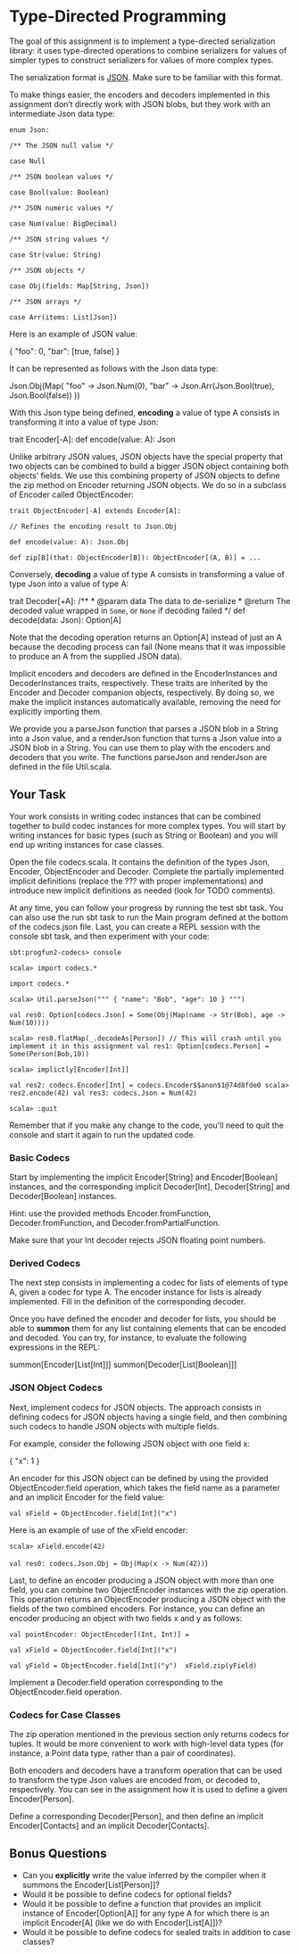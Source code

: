 # Type-Directed Programming

The goal of this assignment is to implement a type-directed serialization library: it uses type-directed operations to combine serializers for values of simpler types to construct serializers for values of more complex types.

The serialization format is [JSON](https://www.json.org/). Make sure to be familiar with this format.

To make things easier, the encoders and decoders implemented in this assignment don’t directly work with JSON blobs, but they work with an intermediate Json data type:

`enum Json:`

  `/** The JSON null value */`  

`case Null` 

 `/** JSON boolean values */` 

 `case Bool(value: Boolean)` 

 `/** JSON numeric values */`  

`case Num(value: BigDecimal)` 

 `/** JSON string values */`  

`case Str(value: String)` 

`/** JSON objects */`  

`case Obj(fields: Map[String, Json])`

 `/** JSON arrays */` 

 `case Arr(items: List[Json])`

Here is an example of JSON value:

{  "foo": 0,  "bar": [true, false] }

It can be represented as follows with the Json data type:

Json.Obj(Map(  "foo" -> Json.Num(0),  "bar" -> Json.Arr(Json.Bool(true), Json.Bool(false)) ))

With this Json type being defined, **encoding** a value of type A consists in transforming it into a value of type Json:

trait Encoder[-A]:  def encode(value: A): Json

Unlike arbitrary JSON values, JSON objects have the special property that two objects can be combined to build a bigger JSON object containing both objects’ fields. We use this combining property of JSON objects to define the zip method on Encoder returning JSON objects. We do so in a subclass of Encoder called ObjectEncoder:

`trait ObjectEncoder[-A] extends Encoder[A]:` 

 `// Refines the encoding result to Json.Obj` 

 `def encode(value: A): Json.Obj`   

`def zip[B](that: ObjectEncoder[B]): ObjectEncoder[(A, B)] = ...`

Conversely, **decoding** a value of type A consists in transforming a value of type Json into a value of type A:

trait Decoder[+A]:  /**    * @param data The data to de-serialize    * @return The decoded value wrapped in `Some`, or `None` if decoding failed    */  def decode(data: Json): Option[A]

Note that the decoding operation returns an Option[A] instead of just an A because the decoding process can fail (None means that it was impossible to produce an A from the supplied JSON data).

Implicit encoders and decoders are defined in the EncoderInstances and DecoderInstances traits, respectively. These traits are inherited by the Encoder and Decoder companion objects, respectively. By doing so, we make the implicit instances automatically available, removing the need for explicitly importing them.

We provide you a parseJson function that parses a JSON blob in a String into a Json value, and a renderJson function that turns a Json value into a JSON blob in a String. You can use them to play with the encoders and decoders that you write. The functions parseJson and renderJson are defined in the file Util.scala.

## Your Task

Your work consists in writing codec instances that can be combined together to build codec instances for more complex types. You will start by writing instances for basic types (such as String or Boolean) and you will end up writing instances for case classes.

Open the file codecs.scala. It contains the definition of the types Json, Encoder, ObjectEncoder and Decoder. Complete the partially implemented implicit definitions (replace the ??? with proper implementations) and introduce new implicit definitions as needed (look for TODO comments).

At any time, you can follow your progress by running the test sbt task. You can also use the run sbt task to run the Main program defined at the bottom of the codecs.json file. Last, you can create a REPL session with the console sbt task, and then experiment with your code:

`sbt:progfun2-codecs> console `

`scala> import codecs.* `

`import codecs.* `

`scala> Util.parseJson(""" { "name": "Bob", "age": 10 } """)`

` val res0: Option[codecs.Json] = Some(Obj(Map(name -> Str(Bob), age -> Num(10)))) ` 

`scala> res0.flatMap(_.decodeAs[Person]) // This will crash until you implement it in this assignment val res1: Option[codecs.Person] = Some(Person(Bob,10)) `

`scala> implictly[Encoder[Int]] `

 `val res2: codecs.Encoder[Int] = codecs.Encoder$$anon$1@74d8fde0 scala> res2.encode(42) val res3: codecs.Json = Num(42) `

`scala> :quit`

Remember that if you make any change to the code, you'll need to quit the console and start it again to run the updated code.

### Basic Codecs

Start by implementing the implicit Encoder[String] and Encoder[Boolean] instances, and the corresponding implicit Decoder[Int], Decoder[String] and Decoder[Boolean] instances.

Hint: use the provided methods Encoder.fromFunction, Decoder.fromFunction, and Decoder.fromPartialFunction.

Make sure that your Int decoder rejects JSON floating point numbers.

### Derived Codecs

The next step consists in implementing a codec for lists of elements of type A, given a codec for type A. The encoder instance for lists is already implemented. Fill in the definition of the corresponding decoder.

Once you have defined the encoder and decoder for lists, you should be able to **summon** them for any list containing elements that can be encoded and decoded. You can try, for instance, to evaluate the following expressions in the REPL:

summon[Encoder[List[Int]]] summon[Decoder[List[Boolean]]]

### JSON Object Codecs

Next, implement codecs for JSON objects. The approach consists in defining codecs for JSON objects having a single field, and then combining such codecs to handle JSON objects with multiple fields.

For example, consider the following JSON object with one field x:

{  "x": 1 }

An encoder for this JSON object can be defined by using the provided ObjectEncoder.field operation, which takes the field name as a parameter and an implicit Encoder for the field value:

`val xField = ObjectEncoder.field[Int]("x")`

Here is an example of use of the xField encoder:

`scala> xField.encode(42)` 

`val res0: codecs.Json.Obj = Obj(Map(x -> Num(42))`)

Last, to define an encoder producing a JSON object with more than one field, you can combine two ObjectEncoder instances with the zip operation. This operation returns an ObjectEncoder producing a JSON object with the fields of the two combined encoders. For instance, you can define an encoder producing an object with two fields x and y as follows:

`val pointEncoder: ObjectEncoder[(Int, Int)] =  `

`val xField = ObjectEncoder.field[Int]("x")  `

`val yField = ObjectEncoder.field[Int]("y")  xField.zip(yField)`

Implement a Decoder.field operation corresponding to the ObjectEncoder.field operation.

### Codecs for Case Classes

The zip operation mentioned in the previous section only returns codecs for tuples. It would be more convenient to work with high-level data types (for instance, a Point data type, rather than a pair of coordinates).

Both encoders and decoders have a transform operation that can be used to transform the type Json values are encoded from, or decoded to, respectively. You can see in the assignment how it is used to define a given Encoder[Person].

Define a corresponding Decoder[Person], and then define an implicit Encoder[Contacts] and an implicit Decoder[Contacts].

## Bonus Questions

- Can you **explicitly** write the value inferred by the compiler when it summons the Encoder[List[Person]]?
- Would it be possible to define codecs for optional fields?
- Would it be possible to define a function that provides an implicit instance of Encoder[Option[A]] for any type A for which there is an implicit Encoder[A] (like we do with Encoder[List[A]])?
- Would it be possible to define codecs for sealed traits in addition to case classes?
